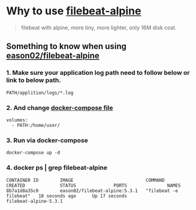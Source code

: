 # Why to use [filebeat-alpine](https://github.com/easonlau02/filebeat-alpine)
> filebeat with alpine, more tiny, more lighter, only 16M disk cost.

## Something to know when using [eason02/filebeat-alpine](https://hub.docker.com/r/eason02/filebeat-alpine/)
### 1. Make sure your application log path need to follow below or link to below path.
```
PATH/applition/logs/*.log
```

### 2. And change [docker-compose file](https://github.com/easonlau02/filebeat-alpine/blob/master/docker-compose.yml)
```
volumes:
  - PATH:/home/user/ 
```

### 3. Run via docker-compose
```
docker-compose up -d
```

### 4. docker ps | grep filebeat-alpine
```
CONTAINER ID        IMAGE                           COMMAND                  CREATED             STATUS              PORTS               NAMES
8b7a1d8a35c0        eason02/filebeat-alpine:5.3.1   "filebeat -e filebeat"   18 seconds ago      Up 17 seconds                           filebeat-alpine-5.3.1
```



